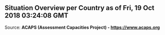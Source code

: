 ## Situation Overview per Country as of Fri, 19 Oct 2018 03:24:08 GMT

Source: **ACAPS (Assessment Capacities Project) - https://www.acaps.org**